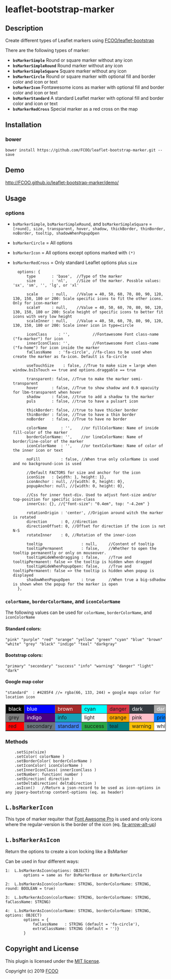# leaflet-bootstrap-marker
>


## Description
Create different types of Leaflet markers using [FCOO/leaflet-bootstrap](https://github.com/FCOO/leaflet-bootstrap)

There are the following types of marker:

- **`bsMarkerSimple`** Round or square marker without any icon
- **`bsMarkerSimpleRound`** Round marker without any icon
- **`bsMarkerSimpleSquare`** Square marker without any icon
- **`bsMarkerCircle`** Round or square marker with optional fill and border color and icon or text
- **`bsMarkerIcon`** Fontawesome icons as marker with optional fill and border color and icon or text
- **`bsMarkerStandard`** A standard Leaflet marker with optional fill and border color and icon or text
- **`bsMarkerRedCross`** Special marker as a red cross on the map

## Installation
### bower
`bower install https://github.com/FCOO/leaflet-bootstrap-marker.git --save`

## Demo
http://FCOO.github.io/leaflet-bootstrap-marker/demo/

## Usage

### options

- `bsMarkerSimple`, `bsMarkerSimpleRound`, and `bsMarkerSimpleSquare` = `[round], size, transparent, hover, shadow, thickBorder, thinBorder, noBorder, tooltip, shadowWhenPopupOpen`
- `bsMarkerCircle` = All options
- `bsMarkerIcon` = All options except options marked with `(*)`
- `bsMarkerRedCross` = Only standard Leaflet options plus `size`

        options: {
            type       : 'base',  //Type of the marker
            size       : 'nl',    //Size of the marker. Possble values: 'sx', 'sm', '', 'lg', or 'xl'

            scale      : null,    //Value = 40, 50, 60, 70, 80, 90, 120, 130, 150, 180 or 200: Scale specific icons to fit the other icons. Only for icon-marker
            scaleY     : null,    //Value = 40, 50, 60, 70, 80, 90, 120, 130, 150, 180 or 200: Scale height of specific icons to better fit icons with very low height
            scaleInner : null,    //Value = 40, 50, 60, 70, 80, 90, 120, 130, 150, 180 or 200: Scale inner icon in type=circle

            iconClass     : '',          //Fontawesome Font class-name ("fa-marker") for icon
            innerIconClass: '',          //Fontawesome Font class-name ("fa-home") for icon inside the marker
            faClassName   : 'fa-circle', //fa-class to be used when create the marker as fa-icon. Default is fa-circle

            useTouchSize    : false, //True to make size = large when window.bsIsTouch == true and options.draggable == true

            transparent: false, //True to make the marker semi-transparent
            hover      : false, //True to show shadow and 0.9 opacuity for lbm-transparent when hover
            shadow     : false, //true to add a shadow to the marker
            puls       : false, //true to have a pulsart icon

            thickBorder: false, //true to have thicker border
            thinBorder : false, //True to have a thin border
            noBorder   : false, //True to have no border

            colorName      : '',    //or fillColorName: Name of inside fill-color of the marker
            borderColorName: '',    //or lineColorName: Name of border/line-color of the marker
            iconColorName  : '',    //or textColorName: Name of color of the inner icon or text

            noFill         : false, //When true only colorName is used and no background-icon is used

            //Default FACTORS for size and anchor for the icon
            iconSize   : {width: 1, height: 1},
            iconAnchor : null, //{width: 0, height: 0},
            popupAnchor: null, //{width: 0, height: 0},

            //Css for inner text-div. Used to adjust font-size and/or top-position for specific icon-class
            innerCss: {}, //{"font-size": "0.4em", top: "-4.2em" }

            rotationOrigin : 'center', //Origion around witch the marker is rotated
            direction      : 0, //direction
            directionOffset: 0, //Offset for direction if the icon is not N-S
            rotateInner    : 0, //Rotation of the inner-icon

            tooltip                 : null,     //Content of tooltip
            tooltipPermanent        : false,    //Whether to open the tooltip permanently or only on mouseover.
            tooltipHideWhenDragging : false,    //True and tooltipPermanent: false => the tooltip is hidden when dragged
            tooltipHideWhenPopupOpen: false,    //True and tooltipPermanent: false => the tooltip is hidden when popup is displayed
            shadowWhenPopupOpen     : true      //When true a big-sdhadow is shown when the popup for the marker is open
        },

### `colorName`, `borderColorName`, and `iconColorName`
The following values can be used for `colorName`, `borderColorName`, and `iconColorName`
#### Standard colors:

    "pink" "purple" "red" "orange" "yellow" "green" "cyan" "blue" "brown" "white" "grey" "black" "indigo" "teal" "darkgray"

#### Bootstrap colors:

	"primary" "secondary" "success" "info" "warning" "danger" "light" "dark"

#### Google map color

    "standard"  : #4285F4 //= rgba(66, 133, 244) = google maps color for location icon

<table border=1>
<tr>
    <td style="background-color: black; color:white">black</td>
    <td style="background-color: blue; color:white">blue</td>
    <td style="background-color: brown; color:white">brown</td>
    <td style="background-color: cyan">cyan</td>
    <td style="background-color: rgb(220, 53, 69)">danger</td>
    <td style="background-color: rgb(52, 58, 64); color:white">dark</td>
    <td style="background-color: darkgray; color:white">darkgray</td>
    <td style="background-color: green">green</td>
</tr><tr>
    <td style="background-color: grey">grey</td>
    <td style="background-color: indigo; color:white">indigo</td>
    <td style="background-color: rgb(23, 162, 184)">info</td>
    <td style="background-color: rgb(248, 249, 250)">light</td>
    <td style="background-color: orange">orange</td>
    <td style="background-color: pink">pink</td>
    <td style="background-color: rgb(0, 123, 255)">primary</td>
    <td style="background-color: purple; color:white">purple</td>
</tr><tr>
    <td style="background-color: red">red</td>
    <td style="background-color: rgb(108, 117, 125)">secondary</td>
    <td style="background-color: #4285F4">standard</td>
    <td style="background-color: rgb(40, 167, 69)">success</td>
    <td style="background-color: teal">teal</td>
    <td style="background-color: rgb(255, 193, 7)">warning</td>
    <td style="background-color: white">white</td>
    <td style="background-color: yellow">yellow</td>
</tr>
</table>

### Methods

        .setSize(size)
        .setColor( colorName )
        .setBorderColor( borderColorName )
        .setIconColor( iconColorName )
        .setInnerIconClass( innerIconClass )
        .setNumber: function( number )
        .setDirection( direction )
        .setDeltaDirection( deltaDirection )
        .asIcon()   //Return a json-record to be used as icon-options in any jquery-bootstrap content-options (eq. as header)


## `L.bsMarkerIcon`
This type of marker requiter that [Font Awesome Pro](https://fontawesome.com/pro) is used and only icons where the regular-version is the border of the icon (eq. [fa-arrow-alt-up](https://fontawesome.com/icons/arrow-alt-up?style=solid))


## `L.bsMarkerAsIcon`
Return the options to create a icon locking like a BsMarker

Can be used in four different ways:

    1:  L.bsMarkerAsIcon(options: OBJECT)
            options = same as for BsMarkerBase or BsMarkerCircle

    2:  L.bsMarkerAsIcon(colorName: STRING, borderColorName: STRING, round: BOOLEAN = true)

    3:  L.bsMarkerAsIcon(colorName: STRING, borderColorName: STRING, faClassName: STRING)

    4:  L.bsMarkerAsIcon(colorName: STRING, borderColorName: STRING, options: OBJECT)
            options = {
                faClassName   : STRING (default = 'fa-circle'),
                extraClassName: STRING (default = '')}
            }


<!--
### options
| Id | Type | Default | Description |
| :--: | :--: | :-----: | --- |
| options1 | boolean | true | If <code>true</code> the ... |
| options2 | string | null | Contain the ... |

 -->


## Copyright and License
This plugin is licensed under the [MIT license](https://github.com/FCOO/leaflet-bootstrap-marker/LICENSE).

Copyright (c) 2019 [FCOO](https://github.com/FCOO)

